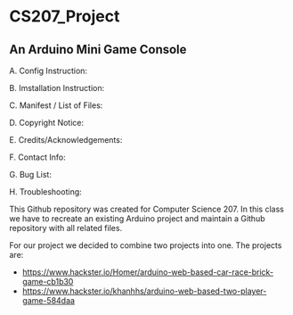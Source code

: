# CS207_Project
## An Arduino Mini Game Console


A. Config Instruction: 

B. Imstallation Instruction: 

C. Manifest / List of Files:

D. Copyright Notice:

E. Credits/Acknowledgements:

F. Contact Info:

G. Bug List:

H. Troubleshooting:



This Github repository was created for Computer Science 207. In this class we have to recreate an existing Arduino project and maintain a Github repository with all related files.

For our project we decided to combine two projects into one. The projects are: 

- https://www.hackster.io/Homer/arduino-web-based-car-race-brick-game-cb1b30
- https://www.hackster.io/khanhhs/arduino-web-based-two-player-game-584daa
